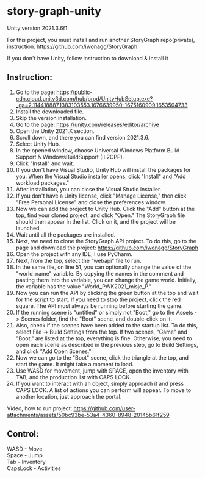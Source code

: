 # story-graph-unity
Unity version 2021.3.6f1

For this project, you must install and run another StoryGraph repo(private), instruction:
https://github.com/iwonagg/StoryGraph

If you don't have Unity, follow instruction to download & install it

## **Instruction:**

1. Go to the page: https://public-cdn.cloud.unity3d.com/hub/prod/UnityHubSetup.exe?_ga=2.114418887.1383103553.1676639950-1675160909.1653504733
2. Install the downloaded file.
3. Skip the version installation.
4. Go to the page: https://unity.com/releases/editor/archive
5. Open the Unity 2021.X section.
6. Scroll down, and there you can find version 2021.3.6.
7. Select Unity Hub.
8. In the opened window, choose Universal Windows Platform Build Support & WindowsBuildSupport (IL2CPP).
9. Click "Install" and wait.
10. If you don't have Visual Studio, Unity Hub will install the packages for you. When the Visual Studio installer opens, click "Install" and "Add workload packages."
11. After installation, you can close the Visual Studio installer.
12. If you don't have a Unity license, click "Manage License," then click "Free Personal License" and close the preferences window.
13. Now we can add the project to Unity Hub. Click the "Add" button at the top, find your cloned project, and click "Open." The StoryGraph file should then appear in the list. Click on it, and the project will be launched.
14. Wait until all the packages are installed.
15. Next, we need to clone the StoryGraph API project. To do this, go to the page and download the project: https://github.com/iwonagg/StoryGraph
16. Open the project with any IDE; I use PyCharm.
17. Next, from the top, select the "webapi" file to run.
18. In the same file, on line 51, you can optionally change the value of the "world_name" variable. By copying the names in the comment and pasting them into the variable, you can change the game world. Initially, the variable has the value "World_PWK2021_misje_P."
19. Now you can run the API by clicking the green button at the top and wait for the script to start. If you need to stop the project, click the red square. The API must always be running before starting the game.
20. If the running scene is "untitled" or simply not "Boot," go to the Assets -> Scenes folder, find the "Boot" scene, and double-click on it.
21. Also, check if the scenes have been added to the startup list. To do this, select File -> Build Settings from the top. If two scenes, "Game" and "Boot," are listed at the top, everything is fine. Otherwise, you need to open each scene as described in the previous step, go to Build Settings, and click "Add Open Scenes."
22. Now we can go to the "Boot" scene, click the triangle at the top, and start the game. It might take a moment to load.
23. Use WASD for movement, jump with SPACE, open the inventory with TAB, and the production list with CAPS LOCK.
24. If you want to interact with an object, simply approach it and press CAPS LOCK. A list of actions you can perform will appear. To move to another location, just approach the portal.


Video, how to run project: https://github.com/user-attachments/assets/50bc93be-53a4-4360-8948-20145b61f259


## **Control:**
WASD - Move <br />
Space - Jump <br />
Tab - Inventory <br />
CapsLock - Activities
